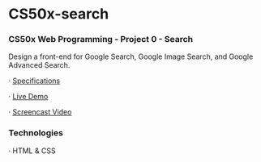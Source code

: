 # CS50x-search

### CS50x Web Programming - Project 0 - Search
Design a front-end for Google Search, Google Image Search, and Google Advanced Search.

· [Specifications](https://cs50.harvard.edu/web/2020/projects/0/search/)

· [Live Demo](https://acamposcar.github.io/CS50x-search/)

· [Screencast Video](https://www.youtube.com/watch?v=8ddd3RancN4)


### Technologies
· HTML & CSS
